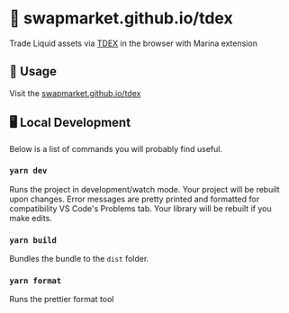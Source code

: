 # 🔁 swapmarket.github.io/tdex

Trade Liquid assets via [TDEX](https://tdex.network) in the browser with Marina extension

## 📄 Usage

Visit the [swapmarket.github.io/tdex](https://swapmarket.github.io/tdex/)

## 🖥 Local Development

Below is a list of commands you will probably find useful.

### `yarn dev`

Runs the project in development/watch mode. Your project will be rebuilt upon changes. Error messages are pretty printed and formatted for compatibility VS Code's Problems tab. Your library will be rebuilt if you make edits.

### `yarn build`

Bundles the bundle to the `dist` folder.

### `yarn format`

Runs the prettier format tool
